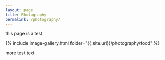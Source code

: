 ```yaml
---
layout: page
title: Photography
permalink: /photography/
---
```

this page is a test

{% include image-gallery.html folder="{{ site.url}}/photography/food" %}

more test text